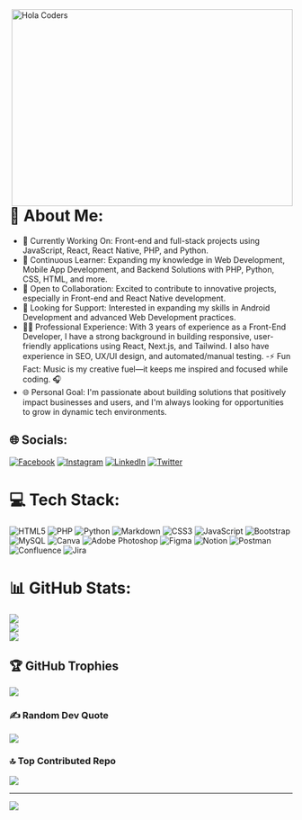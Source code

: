 

<img align="right" src="https://user-images.githubusercontent.com/94145573/167327452-29b47dbe-1ea4-4f52-b116-435b08add748.gif" alt="Hola Coders" width="500" height="350"/> 

# 💫 About Me:
- 🔭 Currently Working On: Front-end and full-stack projects using JavaScript, React, React Native, PHP, and Python.
- 🌱 Continuous Learner: Expanding my knowledge in Web Development, Mobile App Development, and Backend Solutions with PHP, Python, CSS, HTML, and more.
- 👯 Open to Collaboration: Excited to contribute to innovative projects, especially in Front-end and React Native development.
- 🤝 Looking for Support: Interested in expanding my skills in Android Development and advanced Web Development practices.
- 👩‍💻 Professional Experience: With 3 years of experience as a Front-End Developer, I have a strong background in building responsive, user-friendly applications using React, Next.js, and Tailwind. I also have experience in SEO, UX/UI design, and automated/manual testing.
-⚡ Fun Fact: Music is my creative fuel—it keeps me inspired and focused while coding. 🎧
- 🌐 Personal Goal: I'm passionate about building solutions that positively impact businesses and users, and I'm always looking for opportunities to grow in dynamic tech environments.

## 🌐 Socials:
[![Facebook](https://img.shields.io/badge/Facebook-%231877F2.svg?logo=Facebook&logoColor=white)](https://facebook.com/https://m.facebook.com/gloria.desousa.102?eav=Afb3c1ossx1QgRsX5krTDNeZhsGC4_eo784k5jS0Y-tgm5cvDAOiGBFgRQZqOdaRY_w&paipv=0) [![Instagram](https://img.shields.io/badge/Instagram-%23E4405F.svg?logo=Instagram&logoColor=white)](https://instagram.com/https://www.instagram.com/zimbo_sebastiao/) [![LinkedIn](https://img.shields.io/badge/LinkedIn-%230077B5.svg?logo=linkedin&logoColor=white)](https://linkedin.com/in/https://www.linkedin.com/in/zimbo-sebasti%C3%A3o-3397a1195/) [![Twitter](https://img.shields.io/badge/Twitter-%231DA1F2.svg?logo=Twitter&logoColor=white)](https://twitter.com/https://twitter.com/GloriaSebstiao) 

# 💻 Tech Stack:
![HTML5](https://img.shields.io/badge/html5-%23E34F26.svg?style=for-the-badge&logo=html5&logoColor=white) ![PHP](https://img.shields.io/badge/php-%23777BB4.svg?style=for-the-badge&logo=php&logoColor=white) ![Python](https://img.shields.io/badge/python-3670A0?style=for-the-badge&logo=python&logoColor=ffdd54) ![Markdown](https://img.shields.io/badge/markdown-%23000000.svg?style=for-the-badge&logo=markdown&logoColor=white) ![CSS3](https://img.shields.io/badge/css3-%231572B6.svg?style=for-the-badge&logo=css3&logoColor=white) ![JavaScript](https://img.shields.io/badge/javascript-%23323330.svg?style=for-the-badge&logo=javascript&logoColor=%23F7DF1E) ![Bootstrap](https://img.shields.io/badge/bootstrap-%23563D7C.svg?style=for-the-badge&logo=bootstrap&logoColor=white) ![MySQL](https://img.shields.io/badge/mysql-%2300f.svg?style=for-the-badge&logo=mysql&logoColor=white) ![Canva](https://img.shields.io/badge/Canva-%2300C4CC.svg?style=for-the-badge&logo=Canva&logoColor=white) ![Adobe Photoshop](https://img.shields.io/badge/adobephotoshop-%2331A8FF.svg?style=for-the-badge&logo=adobephotoshop&logoColor=white) 	![Figma](https://img.shields.io/badge/figma-%23F24E1E.svg?style=for-the-badge&logo=figma&logoColor=white) ![Notion](https://img.shields.io/badge/Notion-%23000000.svg?style=for-the-badge&logo=notion&logoColor=white) ![Postman](https://img.shields.io/badge/Postman-FF6C37?style=for-the-badge&logo=postman&logoColor=white) ![Confluence](https://img.shields.io/badge/confluence-%23172BF4.svg?style=for-the-badge&logo=confluence&logoColor=white) ![Jira](https://img.shields.io/badge/jira-%230A0FFF.svg?style=for-the-badge&logo=jira&logoColor=white)
# 📊 GitHub Stats:
![](https://github-readme-stats.vercel.app/api?username=ZimboSebastiao&theme=dark&hide_border=false&include_all_commits=false&count_private=false)<br/>
![](https://github-readme-streak-stats.herokuapp.com/?user=ZimboSebastiao&theme=dark&hide_border=false)<br/>
![](https://github-readme-stats.vercel.app/api/top-langs/?username=ZimboSebastiao&theme=dark&hide_border=false&include_all_commits=false&count_private=false&layout=compact)

## 🏆 GitHub Trophies
![](https://github-profile-trophy.vercel.app/?username=ZimboSebastiao&theme=radical&no-frame=false&no-bg=true&margin-w=4)

### ✍️ Random Dev Quote
![](https://quotes-github-readme.vercel.app/api?type=horizontal&theme=radical)

### 🔝 Top Contributed Repo
![](https://github-contributor-stats.vercel.app/api?username=ZimboSebastiao&limit=5&theme=dark&combine_all_yearly_contributions=true)



---
[![](https://visitcount.itsvg.in/api?id=ZimboSebastiao&icon=0&color=1)](https://visitcount.itsvg.in)




